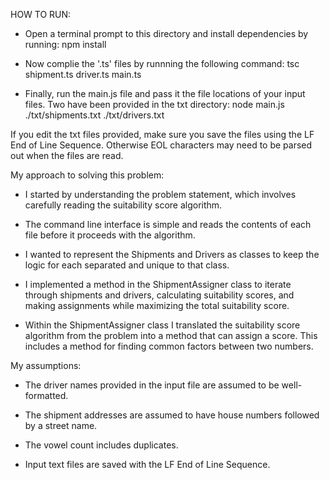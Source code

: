 HOW TO RUN:
 - Open a terminal prompt to this directory and install dependencies by running:
     npm install

 - Now complie the '.ts' files by runnning the following command:
     tsc shipment.ts driver.ts main.ts

 - Finally, run the main.js file and pass it the file locations of your input files.  Two have been provided in the txt directory:
     node main.js ./txt/shipments.txt ./txt/drivers.txt

If you edit the txt files provided, make sure you save the files using the LF End of Line Sequence.  Otherwise EOL characters may need to be parsed out when the files are read.


My approach to solving this problem:

 - I started by understanding the problem statement, which involves carefully reading the suitability score algorithm.

 - The command line interface is simple and reads the contents of each file before it proceeds with the algorithm.

 - I wanted to represent the Shipments and Drivers as classes to keep the logic for each separated and unique to that class.

 - I implemented a method in the ShipmentAssigner class to iterate through shipments and drivers, calculating suitability scores, and making assignments while maximizing the total suitability score.

 - Within the ShipmentAssigner class I translated the suitability score algorithm from the problem into a method that can assign a score.  This includes a method for finding common factors between two numbers.


My assumptions:

 - The driver names provided in the input file are assumed to be well-formatted.

 - The shipment addresses are assumed to have house numbers followed by a street name.

 - The vowel count includes duplicates.

 - Input text files are saved with the LF End of Line Sequence.
